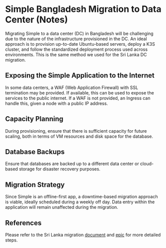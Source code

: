 # Simple Bangladesh Migration to Data Center (Notes)

Migrating Simple to a data center (DC) in Bangladesh will be challenging due to the nature of the infrastructure provisioned in the DC. An ideal approach is to provision up-to-date Ubuntu-based servers, deploy a K3S cluster, and follow the standardized deployment process used across environments. This is the same method we used for the Sri Lanka DC migration.

## Exposing the Simple Application to the Internet

In some data centers, a WAF (Web Application Firewall) with SSL termination may be provided. If available, this can be used to expose the services to the public internet. If a WAF is not provided, an Ingress can handle this, given a node with a public IP address.

## Capacity Planning

During provisioning, ensure that there is sufficient capacity for future scaling, both in terms of VM resources and disk space for the database.

## Database Backups

Ensure that databases are backed up to a different data center or cloud-based storage for disaster recovery purposes.

## Migration Strategy

Since Simple is an offline-first app, a downtime-based migration approach is viable, ideally scheduled during a weekly off day. Data entry within the application will remain unaffected during the migration.

## References

Please refer to the Sri Lanka migration [document](https://docs.google.com/document/d/18vMGSFfMwz4FGI3Bcg65rTeOeeYyn0M-GYaFVsWUS1M) and [epic](https://app.shortcut.com/simpledotorg/epic/9477) for more detailed steps.
